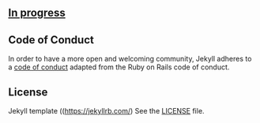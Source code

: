 ## [In progress](https://lengtt.github.io/Irene-Too/)



## Code of Conduct

In order to have a more open and welcoming community, Jekyll adheres to a
[code of conduct](CODE_OF_CONDUCT.markdown) adapted from the Ruby on Rails code of
conduct.

## License
Jekyll template ((https://jekyllrb.com/)
See the [LICENSE](https://github.com/jekyll/jekyll/blob/master/LICENSE) file.
